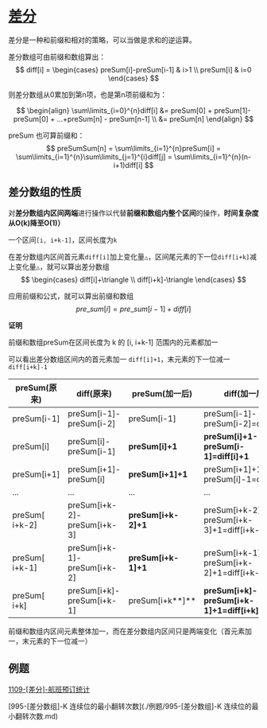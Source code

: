 
# [差分](https://oi-wiki.org/basic/prefix-sum/)

差分是一种和前缀和相对的策略，可以当做是求和的逆运算。

差分数组可由前缀和数组算出：
$$
diff[i] = 
\begin{cases}
preSum[i]-preSum[i-1] & i>1 \\
preSum[i] & i=0
\end{cases}
$$

则差分数组从0累加到第n项，也是第n项前缀和为：

$$
\begin{align}
\sum\limits_{i=0}^{n}diff[i] &= preSum[0] + preSum[1]-preSum[0] + ...+preSum[n] - preSum[n-1] \\
&= preSum[n]
\end{align}
$$

preSum 也可算前缀和：
$$
preSumSum[n] = \sum\limits_{i=1}^{n}preSum[i] = \sum\limits_{i=1}^{n}\sum\limits_{j=1}^{i}diff[j] = \sum\limits_{i=1}^{n}(n-i+1)diff[i]
$$

## 差分数组的性质

对**差分数组内区间两端**进行操作以代替**前缀和数组内整个区间**的操作，**时间复杂度从O(k)降至O(1)）**

一个区间`[i, i+k-1]`，区间长度为`k`

在差分数组内区间首元素`diff[i]`加上变化量`△`，区间尾元素的下一位`diff[i+k]`减上变化量`△`，就可以算出差分数组
$$
\begin{cases} diff[i]+\triangle \\ 
diff[i+k]-\triangle 
\end{cases}
$$

应用前缀和公式，就可以算出前缀和数组
$$
pre\_sum[i] = pre\_sum[i-1]+diff[i]
$$

**证明**

前缀和数组preSum在区间长度为 k 的 [i, i+k-1] 范围内的元素都加一

可以看出差分数组区间内的首元素加一 `diff[i]+1`，末元素的下一位减一 `diff[i+k]-1`

| preSum(原来)   | diff(原来)                  | preSum(加一后)      | diff(加一后)                                |
| -------------- | --------------------------- | ------------------- | ------------------------------------------- |
| preSum[i-1]    | preSum[i-1]-preSum[i-2]     | preSum[i-1]         | preSum[i-1]-preSum[i-2]=diff[i-1]           |
| preSum[i]      | preSum[i]-preSum[i-1]       | **preSum[i]+1**     | **preSum[i]+1-preSum[i-1]=diff[i]+1**       |
| preSum[i+1]    | preSum[i+1]-preSum[i]       | **preSum[i+1]+1**   | preSum[i+1]+1-preSum[i]-1=diff[i+1]         |
| ...            | ...                         | ...                 | ...                                         |
| preSum[ i+k-2] | preSum[i+k-2]-preSum[i+k-3] | **preSum[i+k-2]+1** | preSum[i+k-2]+1-preSum[i+k-3]+1=diff[i+k-2] |
| preSum[ i+k-1] | preSum[i+k-1]-preSum[i+k-2] | **preSum[i+k-1]+1** | preSum[i+k-1]+1-preSum[i+k-2]+1=diff[i+k-1] |
| preSum[ i+k]   | preSum[i+k]-preSum[i+k-1]   | preSum[i+k**]**     | **preSum[i+k]-preSum[i+k-1]+1=diff[i+k]-1** |

前缀和数组内区间元素整体加一，而在差分数组内区间只是两端变化（首元素加一，末元素的下一位减一）

## 例题

[1109-[差分]-航班预订统计](./例题/1109-[差分]-航班预订统计.md)

[995-[差分数组]-K 连续位的最小翻转次数](./例题/995-[差分数组]-K 连续位的最小翻转次数.md)

